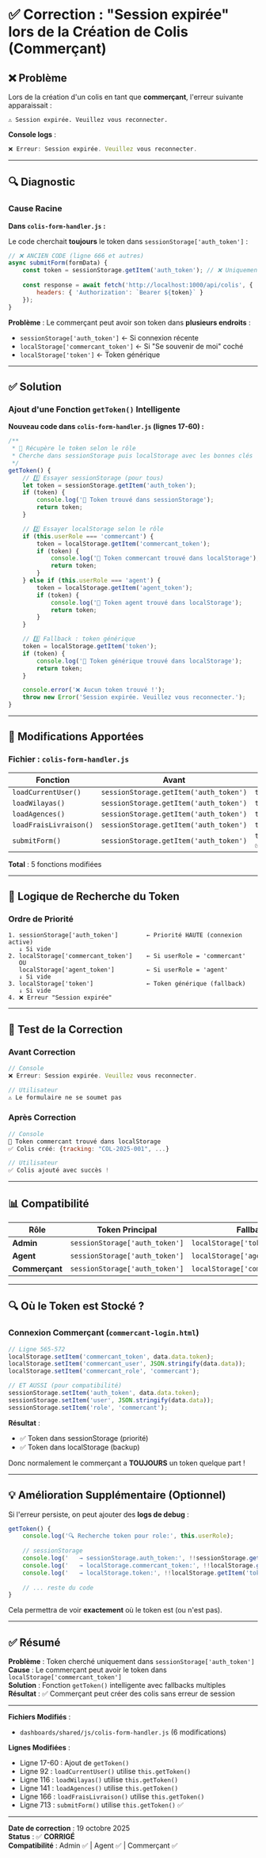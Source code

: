 # ✅ Correction : "Session expirée" lors de la Création de Colis (Commerçant)

## ❌ Problème

Lors de la création d'un colis en tant que **commerçant**, l'erreur suivante apparaissait :

```
⚠️ Session expirée. Veuillez vous reconnecter.
```

**Console logs** :
```javascript
❌ Erreur: Session expirée. Veuillez vous reconnecter.
```

---

## 🔍 Diagnostic

### Cause Racine

**Dans `colis-form-handler.js` :**

Le code cherchait **toujours** le token dans `sessionStorage['auth_token']` :

```javascript
// ❌ ANCIEN CODE (ligne 666 et autres)
async submitForm(formData) {
    const token = sessionStorage.getItem('auth_token'); // ❌ Uniquement sessionStorage !
    
    const response = await fetch('http://localhost:1000/api/colis', {
        headers: { 'Authorization': `Bearer ${token}` }
    });
}
```

**Problème** : Le commerçant peut avoir son token dans **plusieurs endroits** :
- `sessionStorage['auth_token']` ← Si connexion récente
- `localStorage['commercant_token']` ← Si "Se souvenir de moi" coché
- `localStorage['token']` ← Token générique

---

## ✅ Solution

### Ajout d'une Fonction `getToken()` Intelligente

**Nouveau code dans `colis-form-handler.js` (lignes 17-60) :**

```javascript
/**
 * 🔑 Récupère le token selon le rôle
 * Cherche dans sessionStorage puis localStorage avec les bonnes clés
 */
getToken() {
    // 1️⃣ Essayer sessionStorage (pour tous)
    let token = sessionStorage.getItem('auth_token');
    if (token) {
        console.log('🔑 Token trouvé dans sessionStorage');
        return token;
    }

    // 2️⃣ Essayer localStorage selon le rôle
    if (this.userRole === 'commercant') {
        token = localStorage.getItem('commercant_token');
        if (token) {
            console.log('🔑 Token commercant trouvé dans localStorage');
            return token;
        }
    } else if (this.userRole === 'agent') {
        token = localStorage.getItem('agent_token');
        if (token) {
            console.log('🔑 Token agent trouvé dans localStorage');
            return token;
        }
    }

    // 3️⃣ Fallback : token générique
    token = localStorage.getItem('token');
    if (token) {
        console.log('🔑 Token générique trouvé dans localStorage');
        return token;
    }

    console.error('❌ Aucun token trouvé !');
    throw new Error('Session expirée. Veuillez vous reconnecter.');
}
```

---

## 🔄 Modifications Apportées

### Fichier : `colis-form-handler.js`

| Fonction | Avant | Après |
|----------|-------|-------|
| `loadCurrentUser()` | `sessionStorage.getItem('auth_token')` | `this.getToken()` |
| `loadWilayas()` | `sessionStorage.getItem('auth_token')` | `this.getToken()` |
| `loadAgences()` | `sessionStorage.getItem('auth_token')` | `this.getToken()` |
| `loadFraisLivraison()` | `sessionStorage.getItem('auth_token')` | `this.getToken()` |
| `submitForm()` | `sessionStorage.getItem('auth_token')` | `this.getToken()` ✅ **CRITIQUE** |

**Total** : 5 fonctions modifiées

---

## 🎯 Logique de Recherche du Token

### Ordre de Priorité

```
1. sessionStorage['auth_token']        ← Priorité HAUTE (connexion active)
   ↓ Si vide
2. localStorage['commercant_token']    ← Si userRole = 'commercant'
   OU
   localStorage['agent_token']         ← Si userRole = 'agent'
   ↓ Si vide
3. localStorage['token']               ← Token générique (fallback)
   ↓ Si vide
4. ❌ Erreur "Session expirée"
```

---

## 🧪 Test de la Correction

### Avant Correction

```javascript
// Console
❌ Erreur: Session expirée. Veuillez vous reconnecter.

// Utilisateur
⚠️ Le formulaire ne se soumet pas
```

### Après Correction

```javascript
// Console
🔑 Token commercant trouvé dans localStorage
✅ Colis créé: {tracking: "COL-2025-001", ...}

// Utilisateur
✅ Colis ajouté avec succès !
```

---

## 📊 Compatibilité

| Rôle | Token Principal | Fallback 1 | Fallback 2 |
|------|----------------|------------|------------|
| **Admin** | `sessionStorage['auth_token']` | `localStorage['token']` | - |
| **Agent** | `sessionStorage['auth_token']` | `localStorage['agent_token']` | `localStorage['token']` |
| **Commerçant** | `sessionStorage['auth_token']` | `localStorage['commercant_token']` | `localStorage['token']` |

---

## 🔍 Où le Token est Stocké ?

### Connexion Commerçant (`commercant-login.html`)

```javascript
// Ligne 565-572
localStorage.setItem('commercant_token', data.data.token);
localStorage.setItem('commercant_user', JSON.stringify(data.data));
localStorage.setItem('commercant_role', 'commercant');

// ET AUSSI (pour compatibilité)
sessionStorage.setItem('auth_token', data.data.token);
sessionStorage.setItem('user', JSON.stringify(data.data));
sessionStorage.setItem('role', 'commercant');
```

**Résultat** :
- ✅ Token dans sessionStorage (priorité)
- ✅ Token dans localStorage (backup)

Donc normalement le commerçant a **TOUJOURS** un token quelque part !

---

## 💡 Amélioration Supplémentaire (Optionnel)

Si l'erreur persiste, on peut ajouter des **logs de debug** :

```javascript
getToken() {
    console.log('🔍 Recherche token pour role:', this.userRole);
    
    // sessionStorage
    console.log('   → sessionStorage.auth_token:', !!sessionStorage.getItem('auth_token'));
    console.log('   → localStorage.commercant_token:', !!localStorage.getItem('commercant_token'));
    console.log('   → localStorage.token:', !!localStorage.getItem('token'));
    
    // ... reste du code
}
```

Cela permettra de voir **exactement** où le token est (ou n'est pas).

---

## ✅ Résumé

**Problème** : Token cherché uniquement dans `sessionStorage['auth_token']`  
**Cause** : Le commerçant peut avoir le token dans `localStorage['commercant_token']`  
**Solution** : Fonction `getToken()` intelligente avec fallbacks multiples  
**Résultat** : ✅ Commerçant peut créer des colis sans erreur de session  

---

**Fichiers Modifiés** :
- `dashboards/shared/js/colis-form-handler.js` (6 modifications)

**Lignes Modifiées** :
- Ligne 17-60 : Ajout de `getToken()`
- Ligne 92 : `loadCurrentUser()` utilise `this.getToken()`
- Ligne 116 : `loadWilayas()` utilise `this.getToken()`
- Ligne 141 : `loadAgences()` utilise `this.getToken()`
- Ligne 166 : `loadFraisLivraison()` utilise `this.getToken()`
- Ligne 713 : `submitForm()` utilise `this.getToken()` ✅

---

**Date de correction** : 19 octobre 2025  
**Status** : ✅ **CORRIGÉ**  
**Compatibilité** : Admin ✅ | Agent ✅ | Commerçant ✅
